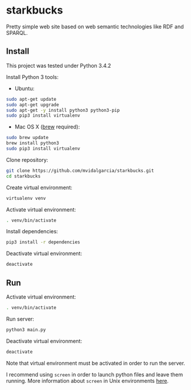 # starkbucks
Pretty simple web site based on web semantic technologies like RDF and SPARQL.

##  Install

This project was tested under Python 3.4.2

Install Python 3 tools:

* Ubuntu:
```bash
sudo apt-get update
sudo apt-get upgrade
sudo apt-get -y install python3 python3-pip
sudo pip3 install virtualenv
```

* Mac OS X ([brew](http://brew.sh) required):
```bash
sudo brew update
brew install python3
sudo pip3 install virtualenv
```

Clone repository:

```bash
git clone https://github.com/mvidalgarcia/starkbucks.git
cd starkbucks
```

Create virtual environment:

```bash
virtualenv venv
```

Activate virtual environment:

```bash
. venv/bin/activate
```

Install dependencies:

```bash
pip3 install -r dependencies
```

Deactivate virtual environment:

```bash
deactivate
```


## Run

Activate virtual environment:

```bash
. venv/bin/activate
```

Run server:
```bash
python3 main.py
```

Deactivate virtual environment:
```bash
deactivate
```

Note that virtual environment must be activated in order to run the server.
  
I recommend using `screen` in order to launch python files and leave them running.
More information about `screen` in Unix environments [here](https://kb.iu.edu/d/acuy). 
